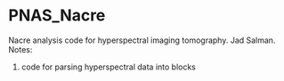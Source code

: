 # PNAS_Nacre
Nacre analysis code for hyperspectral imaging tomography. Jad Salman.
Notes:
1) code for parsing hyperspectral data into blocks
